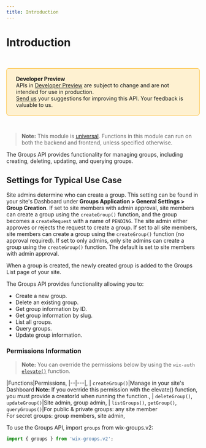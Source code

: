 ```yaml
---
title: Introduction
---
```

# Introduction

&nbsp;

<div style="background-color: #FEF1D1; padding: 18px 24px; border-radius: 6px; border: 1px solid #FDB10C; box-sizing: border-box; display: inline-block">
    <b>Developer Preview</b>
    <br/>
    <span>APIs in <a href="https://www.wix.com/velo/reference/api-overview/developer-preview">Developer Preview</a> are subject to change and are not intended for use in production.<br/><a href="mailto:velo-preview-feedback@wix.com">Send us</a> your suggestions for improving this API. Your feedback is valuable to us.</span>
</div>

&nbsp;

> **Note:** This module is
> [universal](/api-overview/api-versions#universal-modules).
> Functions in this module can run on both the backend and frontend,
> unless specified otherwise.

The Groups API provides functionality for managing groups, including creating, deleting, updating, and querying groups.

## Settings for Typical Use Case
Site admins determine who can create a group. This setting can be found in your site's Dashboard under **Groups Application > General Settings > Group Creation**.
If set to site members with admin approval, site members can create a group using the `createGroup()` function, and the group becomes a `createRequest` with a name of `PENDING`. The site admin either approves or rejects the request to create a group.
If set to all site members, site members can create a group using the `createGroup()` function (no approval required).
If set to only admins, only site admins can create a group using the `createGroup()` function.
The default is set to site members with admin approval.

When a group is created, the newly created group is added to the Groups List page of your site.

The Groups API provides functionality allowing you to:
* Create a new group.
* Delete an existing group.
* Get group information by ID.
* Get group information by slug.
* List all groups.
* Query groups.
* Update group information.

### Permissions Information
>**Note:** You can override the permissions below by using the `wix-auth` [`elevate()`](https://www.wix.com/velo/reference/wix-auth/elevate) function.

|Functions|Permissions,
|--|---|,
| `createGroup()`|Manage in your site's Dashboard **Note:** If you override this permission with the elevate() function, you must provide a creatorId when running the function.,
| `deleteGroup()`, `updateGroup()`|Site admin, group admin,
| `listGroups()`, `getGroup()`, `queryGroups()`|For public & private groups: any site member <br> For secret groups: group members, site admin,


To use the Groups API,
import `groups` from wix-groups.v2:

```js
import { groups } from 'wix-groups.v2';  
```


